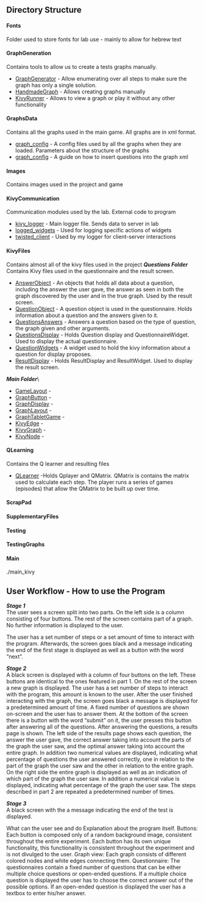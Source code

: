 ## Directory Structure

#### Fonts
Folder used to store fonts for lab use - mainly to allow for hebrew text

#### GraphGeneration
Contains tools to allow us to create a tests graphs manually.
* [GraphGenerator](GraphGeneration/GraphGenerator.py) - Allow enumerating over all steps to make sure the graph has only a single solution.
* [HandmadeGraph](GraphGeneration/HandmadeGraph.py) - Allows creating graphs manually
* [KivyRunner](GraphGeneration/KivyRunner.py) - Allows to view a graph or play it without any other functionality

#### GraphsData
Contains all the graphs used in the main game. All graphs are in xml format.
* [graph_config](GraphsData/graph_config.txt) -
 A config files used by all the graphs when they are loaded.
 Parameters about the structure of the graphs
* [graph_config](GraphsData/questions_format.txt) - A guide on how to insert questions into the graph xml

#### Images
Contains images used in the project and game

#### KivyCommunication
Communication modules used by the lab. External code to program
* [kivy_logger](KivyCommunication/kivy_logger.py) - Main logger file. Sends data to server in lab
* [logged_widgets](KivyCommunication/logged_widgets.py) - Used for logging specific actions of widgets
* [twisted_client](KivyCommunication/twisted_client.py)  - Used by my logger for client-server interactions

#### KivyFiles
Contains almost all of the kivy files used in the project
***Questions Folder***\
Contains Kivy files used in the questionnaire and the result screen.
* [AnswerObject](KivyFiles/Questions/AnswerObject.py) - An objects that holds all data about a question, including the answer the user gave, the answer
as seen in both the graph discovered by the user and in the true graph. Used by the result screen.
* [QuestionObject](KivyFiles/Questions/QuestionObject.py) - A question object is used in the questionnaire. Holds information
about a question and the answers given to it.
* [QuestionsAnswers](KivyFiles/Questions/QuestionsAnswers.py) - Answers a question based on the type of question, the graph given and other arguments.
* [QuestionsDisplay](KivyFiles/Questions/QuestionsDisplay.py) - Holds Question display and QuestionnaireWidget. Used to display the actual questionnaire.
* [QuestionWidgets](KivyFiles/Questions/QuestionWidgets.py) - A widget used to hold the kivy information about a question for display proposes.
* [ResultDisplay](KivyFiles/Questions/ResultDisplay.py) - Holds ResultDisplay and ResultWidget. Used to display the result screen.

***Main Folder***\
* [GameLayout](KivyFiles/GameLayout.py) -
* [GraphButton](KivyFiles/GraphButton.py) -
* [GraphDisplay](KivyFiles/GraphDisplay.py) -
* [GraphLayout](KivyFiles/GraphLayout.py) -
* [GraphTabletGame](KivyFiles/GraphTabletGame.py) -
* [KivyEdge](KivyFiles/KivyEdge.py) -
* [KivyGraph](KivyFiles/KivyGraph.py) -
* [KivyNode](KivyFiles/KivyNode.py) -

#### QLearning
Contains the Q learner and resulting files
* [QLearner](QLearning/QLearner.py) -Holds Qplayer and QMatrix.
QMatrix is contains the matrix used to calculate each step.
The player runs a series of games (episodes) that allow the QMatrix to be built up over time.

#### ScrapPad

#### SupplementaryFiles
#### Testing
#### TestingGraphs
#### Main

./main_kivy

## User Workflow - How to use the Program
***Stage 1***\
The user sees a screen split into two parts.
On the left side is a column consisting of four buttons. The rest of the screen contains part of a graph.
No further information is displayed to the user.

The user has a set number of steps or a set amount of time to interact with the program. Afterwards, the screen goes black and a message indicating the end of the first stage is displayed as well as a button with the word “next”.

***Stage 2***\
A black screen is displayed with a column of four buttons on the left. These buttons are identical to the ones featured in part 1. On the rest of the screen a new graph is displayed. The user has a set number of steps to interact with the program, this amount is known to the user.
After the user finished interacting with the graph, the screen goes black a message is displayed for a predetermined amount of time.
	A fixed number of questions are shown on-screen and the user has to answer them. At the bottom of the screen there is a button with the word “submit” on it, the user presses this button after answering all of the questions. After answering the questions, a results page is shown.
The left side of the results page shows each question, the answer the user gave, the correct answer taking into account the parts of the graph the user saw, and the optimal answer taking into account the entire graph. In addition two numerical values are displayed, indicating what percentage of questions the user answered correctly, one in relation to the part of the graph the user saw and the other in relation to the entire graph. On the right side the entire graph is displayed as well as an indication of which part of the graph the user saw. In addition a numerical value is displayed, indicating what percentage of the graph the user saw.
	The steps described in part 2 are repeated a predetermined number of times.

***Stage 3***\
	A black screen with the a message indicating the end of the test is displayed.


What can the user see and do
Explanation about the program itself.
Buttons:
Each button is composed only of a random background image, consistent throughout the entire experiment.
Each button has its own unique functionality, this functionality is consistent throughout the experiment and is not divulged to the user.
Graph view:
Each graph consists of different colored nodes and white edges connecting them.
Questionnaire:
The questionnaires contain a fixed number of questions that can be either multiple choice questions or open-ended questions.
 If a multiple choice question is displayed the user has to choose the correct answer out of the possible options.
If an open-ended question is displayed the user has a textbox to enter his/her answer.



